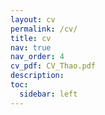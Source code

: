 ```yaml
---
layout: cv
permalink: /cv/
title: cv
nav: true
nav_order: 4
cv_pdf: CV_Thao.pdf
description: 
toc:
  sidebar: left
---
```

